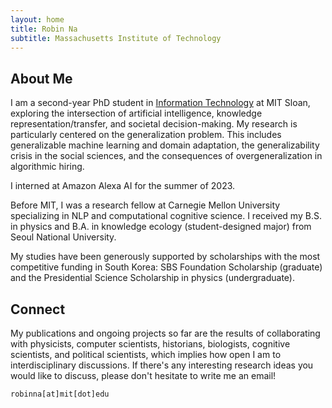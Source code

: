 ```yaml
---
layout: home
title: Robin Na
subtitle: Massachusetts Institute of Technology
---
```


## About Me

I am a second-year PhD student in [Information Technology](https://mitsloan.mit.edu/faculty/academic-groups/information-technology/about-us) at MIT Sloan, exploring the intersection of artificial intelligence, knowledge representation/transfer, and societal decision-making. My research is particularly centered on the generalization problem. This includes generalizable machine learning and domain adaptation, the generalizability crisis in the social sciences, and the consequences of overgeneralization in algorithmic hiring.

I interned at Amazon Alexa AI for the summer of 2023.

<!--
In one stream, I explore how to advance research methodologies in social and organizational science through integrative/adaptive experiment and interpretable machine learning. This contributes to the second stream, which is to develop a better understanding of how the omnipresence of algorithmic decision-making influences our knowledge ecosystem. Optimistically, how can algorithms help us expand our knowledge by connecting the dots and revealing rich dimensions of subtleties previously less explored by humans? Pessimistically, how can algorithmic biases perpetuate social stratification or contribute to polarization and suboptimal collective performance? -->

<!---
broadly interested in deploying various computational methods to understand collective human behaviors in IT-driven society. Such methods include network analysis, natural language processing, reinforcement learning, causal inference, and adaptive experiments. My ambitious research goal is to employ IT in a way that contributes to society where diverse ideas and backgrounds are appreciated while preventing polarization and discrimination that can be caused by social media and machine learning algorithms. This explains my current interests in algorithmic fairness and social network.
--->


Before MIT, I was a research fellow at Carnegie Mellon University specializing in NLP and computational cognitive science. I received my B.S. in physics and B.A. in knowledge ecology (student-designed major) from Seoul National University.

My studies have been generously supported by scholarships with the most competitive funding in South Korea: SBS Foundation Scholarship (graduate) and the Presidential Science Scholarship in physics (undergraduate).

## Connect

My publications and ongoing projects so far are the results of collaborating with physicists, computer scientists, historians, biologists, cognitive scientists, and political scientists, which implies how open I am to interdisciplinary discussions. If there's any interesting research ideas you would like to discuss, please don't hesitate to write me an email!

```
robinna[at]mit[dot]edu
```
